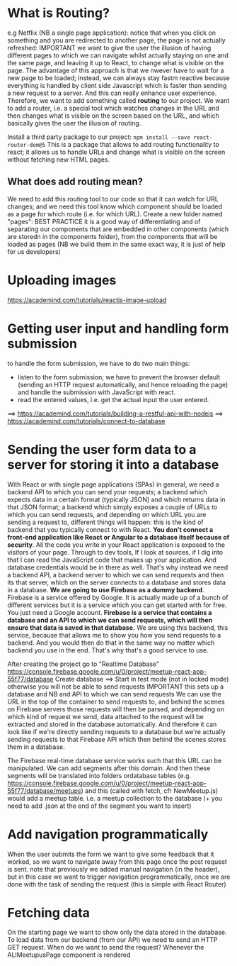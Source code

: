 # What is Routing?

e.g Netflix (NB a single page application): notice that when you click on something and you are redirected to another page, the page is not actually refreshed: IMPORTANT we want to give the user the illusion of having different pages to which we can navigate whilst actually staying on one and the same page, and leaving it up to React, to change what is visible on the page. The advantage of this approach is that we nwever have to wait for a new page to be loaded; instead, we can always stay fastm reactive because everything is handled by client side Javascript which is faster than sending a new request to a server. And this can really enhance user experience.
Therefore, we want to add something called **routing** to our project. We want to add a router, i.e. a special tool which watches changes in the URL and then changes what is visible on the screen based on the URL, and which basically gives the user the illusion of routing.

Install a third party package to our project:
    `npm install --save react-router-dom@5`
This is a package that allows to add routing functionality to react; it allows us to handle URLs and change what is visible on the screen without fetching new HTML pages.

## What does **add routing** mean?
We need to add this routing tool to our code so that it can watch for URL changes; and we need this tool know which component should be loaded as a page for which route (i.e. for which URL).
Create a new folder named "pages": BEST PRACTICE it is a good way of differentiating and of separating our components that are embedded in other components (which are storedn in the components folder), from the components that will be loaded as pages (NB we build them in the same exact way, it is just of help for us developers)

# Uploading images
https://academind.com/tutorials/reactjs-image-upload

# Getting user input and handling form submission
to handle the form submission, we have to do two main things:
- listen to the form submission; we have to prevent the browser default (sending an HTTP request automatically, and hence reloading the page) and handle the submission with JavaScript with react.
- read the entered values, i.e. get the actual input the user entered.

==> https://academind.com/tutorials/building-a-restful-api-with-nodejs
==> https://academind.com/tutorials/connect-to-database

# Sending the user form data to a server for storing it into a database
With React or with single page applications (SPAs) in general, we need a backend API to which you can send your requests; a backend which expects data in a certain format (typically JSON) and which returns data in that JSON format; a backend which simply exposes a couple of URLs to which you can send requests, and depending on which URL you are sending a request to, different things will happen: this is the kind of backend that you typically connect to with React. **You don't connect a front-end application like React or Angular to a database itself because of security**.
All the code you write in your React application is exposed to the visitors of your page. Through to dev tools, If I look at sources, if I dig into that I can read the JavaScript code that makes up your application. And database credentials would be in there as well. That's why instead we need a backend API, a backend server to which we can send requests and then its that server, which on the server connects to a database and stores data in a database. **We are going to use Firebase as a dummy backend**. Firebase is a service offered by Google. It is actually made up of a bunch of different services but it is a service which you can get started with for free. You just need a Google account. **Firebase is a service that contains a database and an API to which we can send requests, which will then ensure that data is saved in that database.**
We are  using this backend, this service, because that allows me to show you how you send requests to a backend. And you would then do that in the same way no matter which backend you use in the end. That's why that's a good service to use.

After creating the project go to "Realtime Database"
https://console.firebase.google.com/u/0/project/meetup-react-app-55f77/database
Create database ==> Start in test mode (not in locked mode) otherwise you will not be able to send requests
IMPORTANT this sets up a database and NB and API to which we can send requests
We can use the URL in the top of the container to send requests to, and behind the scenes on Firebase servers those requests will then be parsed, and depending on which kind of request we send, data attached to the request will be extracted and stored in the database automatically.
And therefore it can look like if we're directly sending requests to a database but we're actually sending requests to that Firebase API which then behind the scenes stores them in a database.

The Firebase real-time database service works such that this URL can be manipulated. We can add segments after this domain. And then these segments will be translated into folders ordatabase tables (e.g. https://console.firebase.google.com/u/0/project/meetup-react-app-55f77/database/meetups) and this (called with fetch, cfr NewMeetup.js) would add a meetup table. i.e. a meetup collection to the database (+ you need to add .json at the end of the segment you want to insert)


# Add navigation programmatically
When the user submits the form we want to give some feedback that it worked, so we want to navigate away from this page once the post request is sent.
note that previously we added manual navigation (in the header), but in this case we want to trigger navigation programmatically, once we are done with the task of sending the request (this is simple with React Router)

# Fetching data
On the starting page we want to show only the data stored in the database.
To load data from our backend (from our API) we need to send an HTTP GET request.
When do we want to send the request? Whenever the ALlMeetupusPage component is rendered